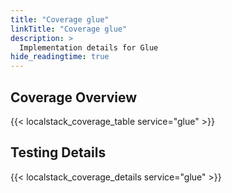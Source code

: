 ```yaml
---
title: "Coverage glue"
linkTitle: "Coverage glue"
description: >
  Implementation details for Glue
hide_readingtime: true
---
```


## Coverage Overview
{{< localstack_coverage_table service="glue" >}}

## Testing Details
{{< localstack_coverage_details service="glue" >}}

